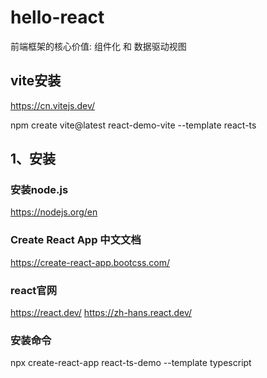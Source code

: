 # hello-react
前端框架的核心价值: 组件化 和 数据驱动视图

## vite安装
https://cn.vitejs.dev/

npm create vite@latest react-demo-vite --template react-ts

## 1、安装
### 安装node.js
https://nodejs.org/en

### Create React App 中文文档
https://create-react-app.bootcss.com/

### react官网
https://react.dev/
https://zh-hans.react.dev/ 

### 安装命令
npx create-react-app react-ts-demo --template typescript

